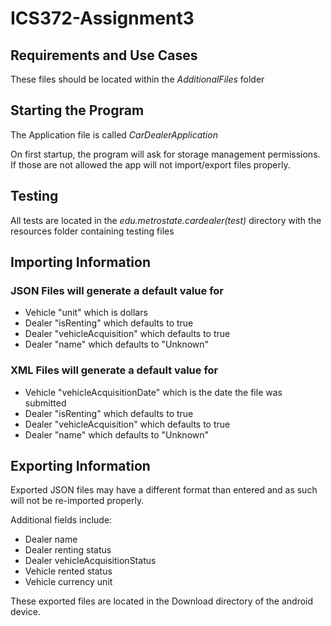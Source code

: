 # ICS372-Assignment3

## Requirements and Use Cases
These files should be located within the *AdditionalFiles* folder

## Starting the Program
The Application file is called *CarDealerApplication*

On first startup, the program will ask for storage management permissions. If those are not allowed the app will not import/export files properly.

## Testing
All tests are located in the *edu.metrostate.cardealer(test)* directory with the resources folder containing testing files

## Importing Information
### JSON Files will generate a default value for
* Vehicle "unit" which is dollars
* Dealer "isRenting" which defaults to true
* Dealer "vehicleAcquisition" which defaults to true
* Dealer "name" which defaults to "Unknown"

### XML Files will generate a default value for
* Vehicle "vehicleAcquisitionDate" which is the date the file was submitted
* Dealer "isRenting" which defaults to true
* Dealer "vehicleAcquisition" which defaults to true
* Dealer "name" which defaults to "Unknown"

## Exporting Information
Exported JSON files may have a different format than entered and as such will not be re-imported properly. 

Additional fields include:
* Dealer name
* Dealer renting status
* Dealer vehicleAcquisitionStatus
* Vehicle rented status
* Vehicle currency unit

These exported files are located in the Download directory of the android device. 
